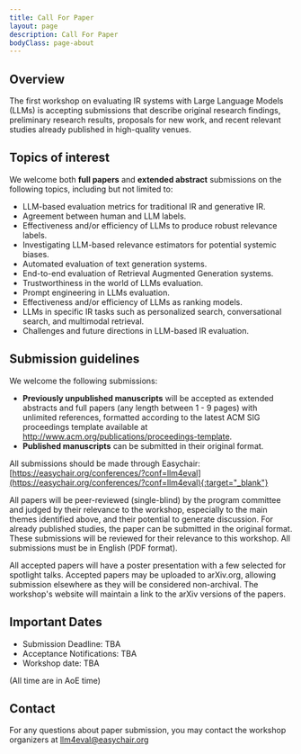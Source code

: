 ```yaml
---
title: Call For Paper
layout: page
description: Call For Paper
bodyClass: page-about
---
```


## Overview
The first workshop on evaluating IR systems with Large Language Models (LLMs) is accepting submissions that describe original research findings, preliminary research results, proposals for new work, and recent relevant studies already published in high-quality venues. 
<!-- The workshop will have both an in-person and virtual component, and submissions are welcome even for researchers who cannot attend in person, as they will present their work in the virtual component. -->

## Topics of interest
We welcome both __full papers__ and __extended abstract__ submissions on the following topics, including but not limited to:

- LLM-based evaluation metrics for traditional IR and generative IR.
- Agreement between human and LLM labels.
- Effectiveness and/or efficiency of LLMs to produce robust relevance labels.
- Investigating LLM-based relevance estimators for potential systemic biases.
- Automated evaluation of text generation systems.
- End-to-end evaluation of Retrieval Augmented Generation systems.
- Trustworthiness in the world of LLMs evaluation.
- Prompt engineering in LLMs evaluation.
- Effectiveness and/or efficiency of LLMs as ranking models.
- LLMs in specific IR tasks such as personalized search, conversational search, and multimodal retrieval.
- Challenges and future directions in LLM-based IR evaluation.

## Submission guidelines
We welcome the following submissions:

- __Previously unpublished manuscripts__ will be accepted as extended abstracts and full papers (any length between 1 - 9 pages) with unlimited references, formatted according to the latest ACM SIG proceedings template available at http://www.acm.org/publications/proceedings-template. 
- __Published manuscripts__ can be submitted in their original format.

All submissions should be made through Easychair: [https://easychair.org/conferences/?conf=llm4eval](https://easychair.org/conferences/?conf=llm4eval){:target="_blank"}

All papers will be peer-reviewed (single-blind) by the program committee and judged by their relevance to the workshop, especially to the main themes identified above, and their potential to generate discussion. For already published studies, the paper can be submitted in the original format. These submissions will be reviewed for their relevance to this workshop. All submissions must be in English (PDF format).

<!-- Please note the workshop will have an __in-person__ (to be held with SIGIR 2024) and __virtual__ component (to be held at a later date on SIGIR VF). During submission, the authors should select their preferred component. -->
All accepted papers will have a poster presentation with a few selected for spotlight talks. Accepted papers may be uploaded to arXiv.org, allowing submission elsewhere as they will be considered non-archival. The workshop's website will maintain a link to the arXiv versions of the papers.

## Important Dates
- Submission Deadline: TBA
- Acceptance Notifications: TBA
- Workshop date: TBA

(All time are in AoE time)

## Contact
For any questions about paper submission, you may contact the workshop organizers at <llm4eval@easychair.org>
